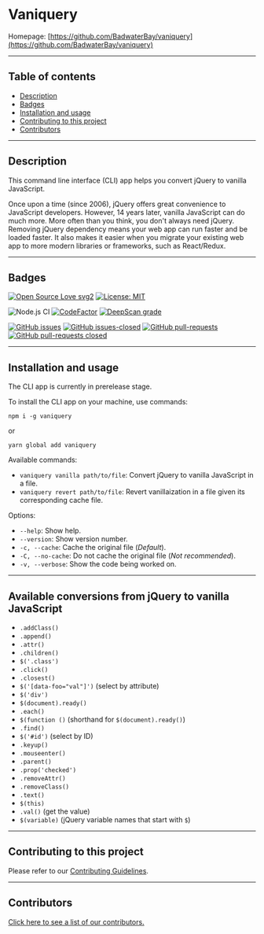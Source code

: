 # Vaniquery

Homepage: [https://github.com/BadwaterBay/vaniquery](https://github.com/BadwaterBay/vaniquery)

---

## Table of contents

- [Description](#Description)
- [Badges](#Badges)
- [Installation and usage](#Installation-and-usage)
- [Contributing to this project](#Contributing-to-this-project)
- [Contributors](#Contributors)

---

## Description

This command line interface (CLI) app helps you convert jQuery to vanilla JavaScript.

Once upon a time (since 2006), jQuery offers great convenience to JavaScript developers. However, 14 years later, vanilla JavaScript can do much more. More often than you think, you don't always need jQuery. Removing jQuery dependency means your web app can run faster and be loaded faster. It also makes it easier when you migrate your existing web app to more modern libraries or frameworks, such as React/Redux.

---

## Badges

[![Open Source Love svg2](https://badges.frapsoft.com/os/v2/open-source.svg?v=103)](https://github.com/ellerbrock/open-source-badges/)
[![License: MIT](https://img.shields.io/badge/License-MIT-yellow.svg)](https://opensource.org/licenses/MIT)

![Node.js CI](https://github.com/BadwaterBay/vaniquery/workflows/Node.js%20CI/badge.svg)
[![CodeFactor](https://www.codefactor.io/repository/github/badwaterbay/vaniquery/badge)](https://www.codefactor.io/repository/github/badwaterbay/vaniquery)
[![DeepScan grade](https://deepscan.io/api/teams/9440/projects/13051/branches/212713/badge/grade.svg)](https://deepscan.io/dashboard#view=project&tid=9440&pid=13051&bid=212713)

[![GitHub issues](https://img.shields.io/github/issues/BadwaterBay/vaniquery.svg)](https://GitHub.com/BadwaterBay/vaniquery/issues/)
[![GitHub issues-closed](https://img.shields.io/github/issues-closed/BadwaterBay/vaniquery.svg)](https://GitHub.com/BadwaterBay/vaniquery/issues?q=is%3Aissue+is%3Aclosed)
[![GitHub pull-requests](https://img.shields.io/github/issues-pr/BadwaterBay/vaniquery.svg)](https://GitHub.com/BadwaterBay/vaniquery/pulls/)
[![GitHub pull-requests closed](https://img.shields.io/github/issues-pr-closed/BadwaterBay/vaniquery.svg)](https://GitHub.com/BadwaterBay/vaniquery/pulls/)

---

## Installation and usage

The CLI app is currently in prerelease stage.

To install the CLI app on your machine, use commands:

```
npm i -g vaniquery
```

or

```
yarn global add vaniquery
```

Available commands:

- `vaniquery vanilla path/to/file`: Convert jQuery to vanilla JavaScript in a file.
- `vaniquery revert path/to/file`: Revert vanillaization in a file given its corresponding cache file.

Options:

- `--help`: Show help.
- `--version`: Show version number.
- `-c, --cache`: Cache the original file (_Default_).
- `-C, --no-cache`: Do not cache the original file (_Not recommended_).
- `-v, --verbose`: Show the code being worked on.

---

## Available conversions from jQuery to vanilla JavaScript

- `.addClass()`
- `.append()`
- `.attr()`
- `.children()`
- `$('.class')`
- `.click()`
- `.closest()`
- `$('[data-foo="val"]')` (select by attribute)
- `$('div')`
- `$(document).ready()`
- `.each()`
- `$(function ()` (shorthand for `$(document).ready()`)
- `.find()`
- `$('#id')` (select by ID)
- `.keyup()`
- `.mouseenter()`
- `.parent()`
- `.prop('checked')`
- `.removeAttr()`
- `.removeClass()`
- `.text()`
- `$(this)`
- `.val()` (get the value)
- `$(variable)` (jQuery variable names that start with `$`)

---

## Contributing to this project

Please refer to our [Contributing Guidelines](https://github.com/BadwaterBay/vaniquery/blob/master/CONTRIBUTING.md).

---

## Contributors

[Click here to see a list of our contributors.](https://github.com/BadwaterBay/vaniquery/graphs/contributors)
